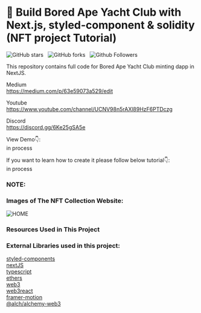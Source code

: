 # 🔴 Build Bored Ape Yacht Club with Next.js, styled-component & solidity (NFT project Tutorial)

![GitHub stars](https://img.shields.io/github/stars/nft-utilz/MD_minting_website_frontend?style=social&logo=ApacheSpark&label=Stars&maxAge=2592000)&nbsp;&nbsp;
![GitHub forks](https://img.shields.io/github/forks/nft-utilz/MD_minting_website_frontend?style=social&logo=KashFlow)&nbsp;&nbsp;
![Github Followers](https://img.shields.io/github/followers/nft-utilz.svg?style=social&label=Follow&maxAge=2592000)&nbsp;&nbsp;<br />

This repository contains full code for Bored Ape Yacht Club minting dapp in NextJS. <br />

Medium <br />
https://medium.com/p/63e59073a529/edit <br />

Youtube <br />
https://www.youtube.com/channel/UCNV98n5rAXl89HzF6PTDczg <br />

Discord <br />
https://discord.gg/6Ke25gSA5e <br />

View Demo👇: <br />
in process
<!-- https://the-weirdos.netlify.app/ <br /> -->


If you want to learn how to create it please follow below tutorial👇: <br />
in process
<!--https://youtu.be/edr2o59Twrs <br /> -->
<!-- https://www.youtube.com/channel/UCNV98n5rAXl89HzF6PTDczg<br /> -->
<!-- [![YouTube Video Views](https://img.shields.io/youtube/views/edr2o59Twrs?style=social)](https://www.youtube.com/channel/UCNV98n5rAXl89HzF6PTDczg)<br /> -->


### NOTE:  <br />
 

### Images of The NFT Collection Website:

![HOME](https://github.com/nft-utilz/MD_minting_website_frontend/blob/main/readme-images/minting-dapp-screen.png)
 


### Resources Used in This Project

<!-- Character Figures: https://bigheads.io/ <br /> -->
<!-- Fonts: https://fontsource.org/ <br /> -->
<!-- Svg Icons From: https://icons8.com & https://freesvg.org/   <br /> -->

### External Libraries used in this project: 

[styled-components](https://styled-components.com/docs/advanced) <br />
[nextJS](https://nextjs.org/) <br />
[typescript](https://www.typescriptlang.org/) <br />
[ethers](https://www.npmjs.com/package/ethers) <br />
[web3](https://www.npmjs.com/package/web3) <br />
[web3react](https://github.com/NoahZinsmeister/web3-react) <br />
[framer-motion](https://www.npmjs.com/package/framer-motion) <br />
[@alch/alchemy-web3](https://www.npmjs.com/package/@alch/alchemy-web3) <br />
 


 
